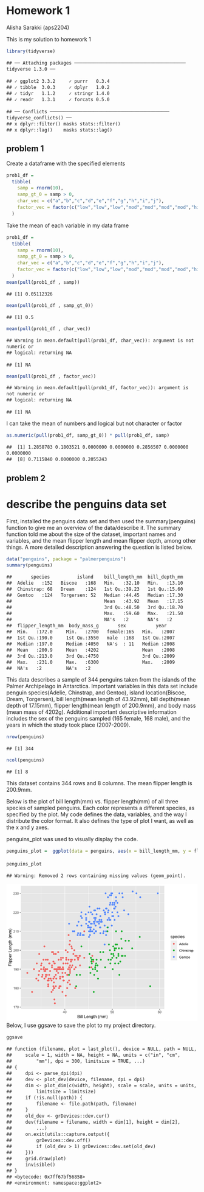 Homework 1
================
Alisha Sarakki (aps2204)

This is my solution to homework 1

``` r
library(tidyverse)
```

    ## ── Attaching packages ───────────────────────────────────────── tidyverse 1.3.0 ──

    ## ✓ ggplot2 3.3.2     ✓ purrr   0.3.4
    ## ✓ tibble  3.0.3     ✓ dplyr   1.0.2
    ## ✓ tidyr   1.1.2     ✓ stringr 1.4.0
    ## ✓ readr   1.3.1     ✓ forcats 0.5.0

    ## ── Conflicts ──────────────────────────────────────────── tidyverse_conflicts() ──
    ## x dplyr::filter() masks stats::filter()
    ## x dplyr::lag()    masks stats::lag()

## problem 1

Create a dataframe with the specified elements

``` r
prob1_df = 
  tibble(
    samp = rnorm(10),
    samp_gt_0 = samp > 0,
    char_vec = c("a","b","c","d","e","f","g","h","i","j"),
    factor_vec = factor(c("low","low","low","mod","mod","mod","mod","high","high","high"))
  )
```

Take the mean of each variable in my data frame

``` r
prob1_df = 
  tibble(
    samp = rnorm(10),
    samp_gt_0 = samp > 0,
    char_vec = c("a","b","c","d","e","f","g","h","i","j"),
    factor_vec = factor(c("low","low","low","mod","mod","mod","mod","high","high","high"))
  )
mean(pull(prob1_df , samp))
```

    ## [1] 0.05112326

``` r
mean(pull(prob1_df , samp_gt_0))
```

    ## [1] 0.5

``` r
mean(pull(prob1_df , char_vec))
```

    ## Warning in mean.default(pull(prob1_df, char_vec)): argument is not numeric or
    ## logical: returning NA

    ## [1] NA

``` r
mean(pull(prob1_df , factor_vec))
```

    ## Warning in mean.default(pull(prob1_df, factor_vec)): argument is not numeric or
    ## logical: returning NA

    ## [1] NA

I can take the mean of numbers and logical but not character or factor

``` r
as.numeric(pull(prob1_df, samp_gt_0)) * pull(prob1_df, samp)
```

    ##  [1] 1.2858783 0.1803521 0.0000000 0.0000000 0.2856507 0.0000000 0.0000000
    ##  [8] 0.7115840 0.0000000 0.2055243

## problem 2

# describe the penguins data set

First, installed the penguins data set and then used the
summary(penguins) function to give me an overview of the data/describe
it. The summary function told me about the size of the dataset,
important names and variables, and the mean flipper length and mean
flipper depth, among other things. A more detailed description answering
the question is listed below.

``` r
data("penguins", package = "palmerpenguins")
summary(penguins)
```

    ##       species          island    bill_length_mm  bill_depth_mm  
    ##  Adelie   :152   Biscoe   :168   Min.   :32.10   Min.   :13.10  
    ##  Chinstrap: 68   Dream    :124   1st Qu.:39.23   1st Qu.:15.60  
    ##  Gentoo   :124   Torgersen: 52   Median :44.45   Median :17.30  
    ##                                  Mean   :43.92   Mean   :17.15  
    ##                                  3rd Qu.:48.50   3rd Qu.:18.70  
    ##                                  Max.   :59.60   Max.   :21.50  
    ##                                  NA's   :2       NA's   :2      
    ##  flipper_length_mm  body_mass_g       sex           year     
    ##  Min.   :172.0     Min.   :2700   female:165   Min.   :2007  
    ##  1st Qu.:190.0     1st Qu.:3550   male  :168   1st Qu.:2007  
    ##  Median :197.0     Median :4050   NA's  : 11   Median :2008  
    ##  Mean   :200.9     Mean   :4202                Mean   :2008  
    ##  3rd Qu.:213.0     3rd Qu.:4750                3rd Qu.:2009  
    ##  Max.   :231.0     Max.   :6300                Max.   :2009  
    ##  NA's   :2         NA's   :2

This data describes a sample of 344 penguins taken from the islands of
the Palmer Archipelago in Antarctica. Important variables in this data
set include penguin species(Adelie, Chinstrap, and Gentoo), island
location(Biscoe, Dream, Torgersen), bill length(mean length of 43.92mm),
bill depth(mean depth of 17.15mm), flipper length(mean length of
200.9mm), and body mass (mean mass of 4202g). Additional important
descriptive information includes the sex of the penguins sampled (165
female, 168 male), and the years in which the study took place
(2007-2009).

``` r
nrow(penguins)
```

    ## [1] 344

``` r
ncol(penguins)
```

    ## [1] 8

This dataset contains 344 rows and 8 columns. The mean flipper length is
200.9mm.

Below is the plot of bill length(mm) vs. flipper length(mm) of all three
species of sampled penguins. Each color represents a different species,
as specified by the plot. My code defines the data, variables, and the
way I distribute the color format. It also defines the type of plot I
want, as well as the x and y axes.

penguins\_plot was used to visually display the code.

``` r
penguins_plot =  ggplot(data = penguins, aes(x = bill_length_mm, y = flipper_length_mm, color = species)) + geom_point() + xlab("Bill Length (mm)") + ylab("Flipper Length (mm)")

penguins_plot
```

    ## Warning: Removed 2 rows containing missing values (geom_point).

![](p8105_hw1_aps2204_files/figure-gfm/unnamed-chunk-7-1.png)<!-- -->
Below, I use ggsave to save the plot to my project directory.

``` r
ggsave
```

    ## function (filename, plot = last_plot(), device = NULL, path = NULL, 
    ##     scale = 1, width = NA, height = NA, units = c("in", "cm", 
    ##         "mm"), dpi = 300, limitsize = TRUE, ...) 
    ## {
    ##     dpi <- parse_dpi(dpi)
    ##     dev <- plot_dev(device, filename, dpi = dpi)
    ##     dim <- plot_dim(c(width, height), scale = scale, units = units, 
    ##         limitsize = limitsize)
    ##     if (!is.null(path)) {
    ##         filename <- file.path(path, filename)
    ##     }
    ##     old_dev <- grDevices::dev.cur()
    ##     dev(filename = filename, width = dim[1], height = dim[2], 
    ##         ...)
    ##     on.exit(utils::capture.output({
    ##         grDevices::dev.off()
    ##         if (old_dev > 1) grDevices::dev.set(old_dev)
    ##     }))
    ##     grid.draw(plot)
    ##     invisible()
    ## }
    ## <bytecode: 0x7ff67bf56858>
    ## <environment: namespace:ggplot2>
